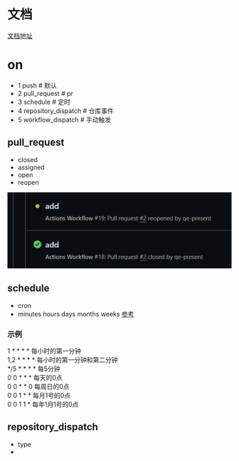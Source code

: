 # 文档
[文档地址](https://docs.github.com/zh/actions/writing-workflows/choosing-when-your-workflow-runs/events-that-trigger-workflows)
# on
- 1 push # 默认
- 2 pull_request # pr
- 3 schedule # 定时
- 4 repository_dispatch # 仓库事件
- 5 workflow_dispatch # 手动触发




## pull_request
- closed
- assigned
- open
- reopen

![img_1.png](img.png)
## schedule
- cron
- minutes hours days  months weeks  [参考](https://crontab.guru/#*_*_*_*_*)
### 示例
1 * * * * 每小时的第一分钟  <br>
1,2 * * * * 每小时的第一分钟和第二分钟 <br>
*/5 * * * * 每5分钟 <br>
0 0 * * * 每天的0点<br>
0 0 * * 0 每周日的0点<br>
0 0 1 * * 每月1号的0点<br>
0 0 1 1 * 每年1月1号的0点<br>
## repository_dispatch
- type
- 
